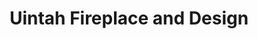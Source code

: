 ---
title: "Uintah Fireplace and Design"
url: /heber-city/uintah-fireplace-and-design/
shop: fireplace
---